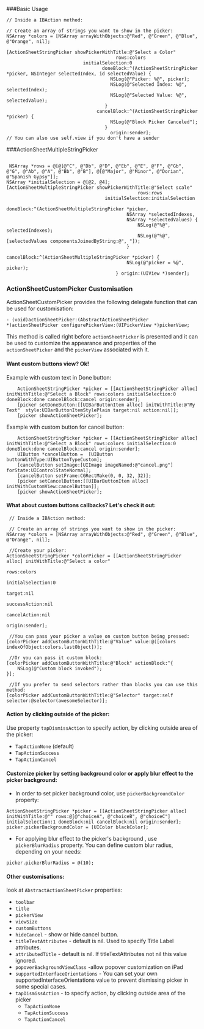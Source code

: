###Basic Usage

```obj-c
// Inside a IBAction method:

// Create an array of strings you want to show in the picker:
NSArray *colors = [NSArray arrayWithObjects:@"Red", @"Green", @"Blue", @"Orange", nil];

[ActionSheetStringPicker showPickerWithTitle:@"Select a Color"
                                        rows:colors
                            initialSelection:0
                                   doneBlock:^(ActionSheetStringPicker *picker, NSInteger selectedIndex, id selectedValue) {
                                      NSLog(@"Picker: %@", picker);
                                      NSLog(@"Selected Index: %@", selectedIndex);
                                      NSLog(@"Selected Value: %@", selectedValue);
                                    }
                                 cancelBlock:^(ActionSheetStringPicker *picker) {
                                      NSLog(@"Block Picker Canceled");
                                    }
                                      origin:sender];
// You can also use self.view if you don't have a sender
```

###ActionSheetMultipleStringPicker
```obj-c

 NSArray *rows = @[@[@"C", @"Db", @"D", @"Eb", @"E", @"F", @"Gb", @"G", @"Ab", @"A", @"Bb", @"B"], @[@"Major", @"Minor", @"Dorian", @"Spanish Gypsy"]];
NSArray *initialSelection = @[@2, @4];
[ActionSheetMultipleStringPicker showPickerWithTitle:@"Select scale"
                                                rows:rows
                                    initialSelection:initialSelection
                                           doneBlock:^(ActionSheetMultipleStringPicker *picker,
                                            NSArray *selectedIndexes,
                                            NSArray *selectedValues) {
                                                NSLog(@"%@", selectedIndexes);
                                                NSLog(@"%@", [selectedValues componentsJoinedByString:@", "]);
                                            }
                                        cancelBlock:^(ActionSheetMultipleStringPicker *picker) {
                                            NSLog(@"picker = %@", picker);
                                        } origin:(UIView *)sender];

```

### ActionSheetCustomPicker Customisation

ActionSheetCustomPicker provides the following delegate function that can be used for customisation:

```obj-c
- (void)actionSheetPicker:(AbstractActionSheetPicker *)actionSheetPicker configurePickerView:(UIPickerView *)pickerView;
```
This method is called right before `actionSheetPicker` is presented and it can be used to customize the appearance and properties of the `actionSheetPicker` and the `pickerView` associated with it.


#### Want custom buttons view? Ok!

Example with custom text in Done button:
```obj-c
    ActionSheetStringPicker *picker = [[ActionSheetStringPicker alloc] initWithTitle:@"Select a Block" rows:colors initialSelection:0 doneBlock:done cancelBlock:cancel origin:sender];
    [picker setDoneButton:[[UIBarButtonItem alloc] initWithTitle:@"My Text"  style:UIBarButtonItemStylePlain target:nil action:nil]];
    [picker showActionSheetPicker];
```

Example with custom button for cancel button:
```obj-c
    ActionSheetStringPicker *picker = [[ActionSheetStringPicker alloc] initWithTitle:@"Select a Block" rows:colors initialSelection:0 doneBlock:done cancelBlock:cancel origin:sender];
    UIButton *cancelButton =  [UIButton buttonWithType:UIButtonTypeCustom];
    [cancelButton setImage:[UIImage imageNamed:@"cancel.png"] forState:UIControlStateNormal];
    [cancelButton setFrame:CGRectMake(0, 0, 32, 32)];
    [picker setCancelButton:[[UIBarButtonItem alloc] initWithCustomView:cancelButton]];
    [picker showActionSheetPicker];
```

#### What about custom buttons callbacks? Let's check it out:
 
```obj-c
 // Inside a IBAction method:

 // Create an array of strings you want to show in the picker:
NSArray *colors = [NSArray arrayWithObjects:@"Red", @"Green", @"Blue", @"Orange", nil];
 
 //Create your picker:
ActionSheetStringPicker *colorPicker = [[ActionSheetStringPicker alloc] initWithTitle:@"Select a color"
                                                                                 rows:colors
                                                                     initialSelection:0
                                                                               target:nil
                                                                        successAction:nil
                                                                         cancelAction:nil
                                                                               origin:sender];
 
 //You can pass your picker a value on custom button being pressed:
[colorPicker addCustomButtonWithTitle:@"Value" value:@([colors indexOfObject:colors.lastObject])];
 
 //Or you can pass it custom block:
[colorPicker addCustomButtonWithTitle:@"Block" actionBlock:^{
    NSLog(@"Custom block invoked");
}];

 //If you prefer to send selectors rather than blocks you can use this method:
[colorPicker addCustomButtonWithTitle:@"Selector" target:self selector:@selector(awesomeSelector)];
```

#### Action by clicking outside of the picker:
 Use property `tapDismissAction` to specify action, by clicking outside area of the picker:

- `TapActionNone` (default)
- `TapActionSuccess`
- `TapActionCancel`

#### Customize picker by setting background color or apply blur effect to the picker background:

- In order to set picker background color, use `pickerBackgroundColor` property:
```obj-c
ActionSheetStringPicker *picker = [[ActionSheetStringPicker alloc] initWithTitle:@"" rows:@[@"choiceA", @"choiceB", @"choiceC"] initialSelection:1 doneBlock:nil cancelBlock:nil origin:sender];
picker.pickerBackgroundColor = [UIColor blackColor];
```
- For applying blur effect to the picker's background , use `pickerBlurRadius` property. You can define custom blur radius, depending on your needs:
```obj-c
picker.pickerBlurRadius = @(10);
```
#### Other customisations:

look at `AbstractActionSheetPicker` properties:

- `toolbar`
- `title`
- `pickerView`
- `viewSize`
- `customButtons`
- `hideCancel` -  show or hide cancel button.
- `titleTextAttributes` - default is nil. Used to specify Title Label attributes.
- `attributedTitle` - default is nil. If titleTextAttributes not nil this value ignored.
- `popoverBackgroundViewClass` -allow popover customization on iPad
- `supportedInterfaceOrientations` - You can set your own supportedInterfaceOrientations value to prevent dismissing picker in some special cases.
- `tapDismissAction` -  to specify action, by clicking outside area of the picker
    - `TapActionNone`
    - `TapActionSuccess`
    - `TapActionCancel`

